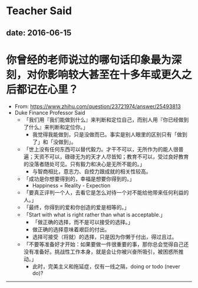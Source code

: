 # Teacher Said

date: 2016-06-15
---

# 你曾经的老师说过的哪句话印象最为深刻，对你影响较大甚至在十多年或更久之后都记在心里？

- From: <https://www.zhihu.com/question/23721974/answer/25493813>
- Duke Finance Professor Said
    - 「我们用『我们能做到什么』来判断和定位自己，而别人用『你已经做到了什么』来判断和定位你。」
        - 我觉得我能做到，只是没做而已。事实是别人眼里的区别只有「做到了」和「没做到」。
    - 「世上没有任何东西可以替代毅力。才干不可以，无所作为的能人很普遍；天资不可以，碌碌无为的天才人尽皆知；教育不可以，受过良好教育的没落者随处可见。只有毅力和决心是无所不能的。」
        - 与智商相比，意志力、自控力跟成就的相关性较高。
    - 「成功是你想要得到的，幸福是想要你得到的。」
        - Happiness = Reality - Expection
    - 「要真正评判一个人，去看它是怎么对待一个对不能给他带来任何利益的人。」
    - 「最终，你得到的爱和你创造的爱是相等的。」
    - 「Start with what is right rather than what is acceptable.」
        - 「做正确的选择，而不是可以接受的选择。」
        - 做正确的选择意味着艰巨的付出。
        - 选择可接受（将就）的选择，只是因为你懒于付出，得过且过。
    - 「不要等准备好才开始：如果要做一件很重要的事，那你总会觉得自己还没有准备好。挑战性工作本身，就是会让你被兴奋所吸引，被困惑所推动。」
        - 此时，完美主义和拖延症，仅有一线之隔，doing or todo (never do)?

---
